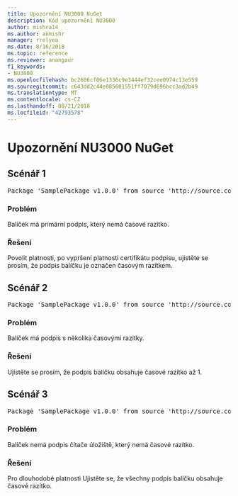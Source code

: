 ```yaml
---
title: Upozornění NU3000 NuGet
description: Kód upozornění NU3000
author: mishra14
ms.author: anmishr
manager: rrelyea
ms.date: 8/16/2018
ms.topic: reference
ms.reviewer: anangaur
f1_keywords:
- NU3000
ms.openlocfilehash: bc2606cf06e1336c9e3444ef32cee0974c13e559
ms.sourcegitcommit: c643dd2c44e085601551ff7079d696bcc3ad2b49
ms.translationtype: MT
ms.contentlocale: cs-CZ
ms.lasthandoff: 08/21/2018
ms.locfileid: "42793578"
---
```

# <a name="nuget-warning-nu3000"></a>Upozornění NU3000 NuGet

## <a name="scenario-1"></a>Scénář 1

<pre>Package 'SamplePackage v1.0.0' from source 'http://source.com/index.json': The primary signature does not have a timestamp.</pre>

### <a name="issue"></a>Problém

Balíček má primární podpis, který nemá časové razítko.


### <a name="solution"></a>Řešení

Povolit platnosti, po vypršení platnosti certifikátu podpisu, ujistěte se prosím, že podpis balíčku je označen časovým razítkem.



## <a name="scenario-2"></a>Scénář 2

<pre>Package 'SamplePackage v1.0.0' from source 'http://source.com/index.json': Multiple timestamps are not accepted.</pre>

### <a name="issue"></a>Problém

Balíček má podpis s několika časovými razítky.


### <a name="solution"></a>Řešení

Ujistěte se prosím, že podpis balíčku obsahuje časové razítko až 1.



## <a name="scenario-3"></a>Scénář 3

<pre>Package 'SamplePackage v1.0.0' from source 'http://source.com/index.json': The repository countersignature does not have a timestamp.</pre>

### <a name="issue"></a>Problém

Balíček nemá podpis čítače úložiště, který nemá časové razítko.


### <a name="solution"></a>Řešení

Pro dlouhodobé platnosti Ujistěte se, že všechny podpis balíčku obsahuje časové razítko.


